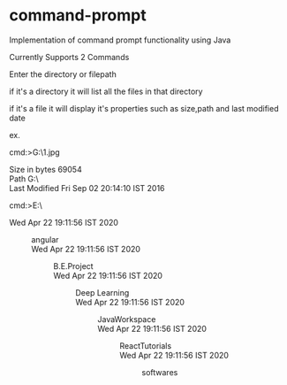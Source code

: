 # command-prompt
Implementation of command prompt functionality using Java

Currently Supports 2 Commands

Enter the directory or filepath

if it's a directory it will list all the files in that directory

if it's a file it will display it's properties such as size,path and last modified date


ex.

cmd:>G:\1.jpg

Size in bytes       69054     
Path                G:\                 
Last Modified       Fri Sep 02 20:14:10 IST 2016 



cmd:>E:\

Wed Apr 22 19:11:56 IST 2020<DIR>angular             
Wed Apr 22 19:11:56 IST 2020<DIR>B.E.Project         
Wed Apr 22 19:11:56 IST 2020<DIR>Deep Learning       
Wed Apr 22 19:11:56 IST 2020<DIR>JavaWorkspace       
Wed Apr 22 19:11:56 IST 2020<DIR>ReactTutorials      
Wed Apr 22 19:11:56 IST 2020<DIR>softwares           

